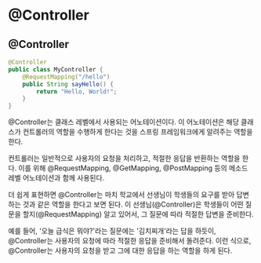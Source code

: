# @Controller

## @Controller
```java
@Controller
public class MyController {
    @RequestMapping("/hello")
    public String sayHello() {
        return "Hello, World!";
    }
}
```

@Controller는 클래스 레벨에서 사용되는 어노테이션이다. 이 어노테이션은 해당 클래스가 컨트롤러의 역할을 수행하게 한다는 것을 스프링 프레임워크에게 알려주는 역할을 한다.

컨트롤러는 일반적으로 사용자의 요청을 처리하고, 적절한 응답을 반환하는 역할을 한다. 이를 위해 @RequestMapping, @GetMapping, @PostMapping 등의 메소드 레벨 어노테이션과 함께 사용된다.

더 쉽게 표현하면 @Controller는 마치 학교에서 선생님이 학생들의 요구를 받아 답변하는 것과 같은 역할을 한다고 보면 된다. 이 선생님(@Controller)은 학생들이 어떤 질문을 할지(@RequestMapping) 알고 있어서, 그 질문에 따라 적절한 답변을 준비한다.

예를 들어, '오늘 급식은 뭐야?'라는 질문에는 '김치찌개'라는 답을 하듯이, @Controller는 사용자의 요청에 따라 적절한 응답을 준비해서 돌려준다. 이런 식으로, @Controller는 사용자의 요청을 받고 그에 대한 응답을 하는 역할을 하게 된다.

